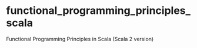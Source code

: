 # functional_programming_principles_scala
Functional Programming Principles in Scala (Scala 2 version)
